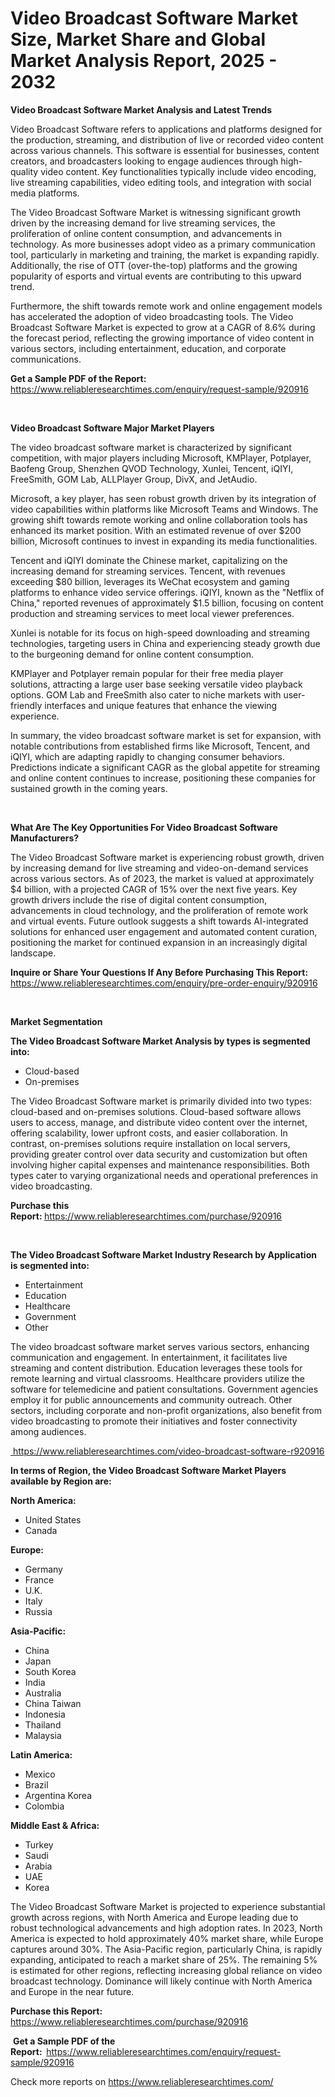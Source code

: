 <p><h1>Video Broadcast Software Market Size, Market Share and Global Market Analysis Report, 2025 - 2032</h1></p><p><strong>Video Broadcast Software Market Analysis and Latest Trends</strong></p>
<p><p>Video Broadcast Software refers to applications and platforms designed for the production, streaming, and distribution of live or recorded video content across various channels. This software is essential for businesses, content creators, and broadcasters looking to engage audiences through high-quality video content. Key functionalities typically include video encoding, live streaming capabilities, video editing tools, and integration with social media platforms.</p><p>The Video Broadcast Software Market is witnessing significant growth driven by the increasing demand for live streaming services, the proliferation of online content consumption, and advancements in technology. As more businesses adopt video as a primary communication tool, particularly in marketing and training, the market is expanding rapidly. Additionally, the rise of OTT (over-the-top) platforms and the growing popularity of esports and virtual events are contributing to this upward trend.</p><p>Furthermore, the shift towards remote work and online engagement models has accelerated the adoption of video broadcasting tools. The Video Broadcast Software Market is expected to grow at a CAGR of 8.6% during the forecast period, reflecting the growing importance of video content in various sectors, including entertainment, education, and corporate communications.</p></p>
<p><strong>Get a Sample PDF of the Report:&nbsp;</strong> <a href="https://www.reliableresearchtimes.com/enquiry/request-sample/920916?utm_campaign=2989&utm_medium=2&utm_source=Github&utm_content=ia&utm_term=06032025&utm_id=video-broadcast-software">https://www.reliableresearchtimes.com/enquiry/request-sample/920916</a></p>
<p>&nbsp;</p>
<p><strong>Video Broadcast Software Major Market Players</strong></p>
<p><p>The video broadcast software market is characterized by significant competition, with major players including Microsoft, KMPlayer, Potplayer, Baofeng Group, Shenzhen QVOD Technology, Xunlei, Tencent, iQIYI, FreeSmith, GOM Lab, ALLPlayer Group, DivX, and JetAudio.</p><p>Microsoft, a key player, has seen robust growth driven by its integration of video capabilities within platforms like Microsoft Teams and Windows. The growing shift towards remote working and online collaboration tools has enhanced its market position. With an estimated revenue of over $200 billion, Microsoft continues to invest in expanding its media functionalities.</p><p>Tencent and iQIYI dominate the Chinese market, capitalizing on the increasing demand for streaming services. Tencent, with revenues exceeding $80 billion, leverages its WeChat ecosystem and gaming platforms to enhance video service offerings. iQIYI, known as the "Netflix of China," reported revenues of approximately $1.5 billion, focusing on content production and streaming services to meet local viewer preferences.</p><p>Xunlei is notable for its focus on high-speed downloading and streaming technologies, targeting users in China and experiencing steady growth due to the burgeoning demand for online content consumption.</p><p>KMPlayer and Potplayer remain popular for their free media player solutions, attracting a large user base seeking versatile video playback options. GOM Lab and FreeSmith also cater to niche markets with user-friendly interfaces and unique features that enhance the viewing experience.</p><p>In summary, the video broadcast software market is set for expansion, with notable contributions from established firms like Microsoft, Tencent, and iQIYI, which are adapting rapidly to changing consumer behaviors. Predictions indicate a significant CAGR as the global appetite for streaming and online content continues to increase, positioning these companies for sustained growth in the coming years.</p></p>
<p>&nbsp;</p>
<p><strong>What Are The Key Opportunities For Video Broadcast Software Manufacturers?</strong></p>
<p><p>The Video Broadcast Software market is experiencing robust growth, driven by increasing demand for live streaming and video-on-demand services across various sectors. As of 2023, the market is valued at approximately $4 billion, with a projected CAGR of 15% over the next five years. Key growth drivers include the rise of digital content consumption, advancements in cloud technology, and the proliferation of remote work and virtual events. Future outlook suggests a shift towards AI-integrated solutions for enhanced user engagement and automated content curation, positioning the market for continued expansion in an increasingly digital landscape.</p></p>
<p><strong>Inquire or Share Your Questions If Any Before Purchasing This Report:</strong> <a href="https://www.reliableresearchtimes.com/enquiry/pre-order-enquiry/920916?utm_campaign=2989&utm_medium=2&utm_source=Github&utm_content=ia&utm_term=06032025&utm_id=video-broadcast-software">https://www.reliableresearchtimes.com/enquiry/pre-order-enquiry/920916</a></p>
<p>&nbsp;</p>
<p><strong>Market Segmentation</strong></p>
<p><strong>The Video Broadcast Software Market Analysis by types is segmented into:</strong></p>
<p><ul><li>Cloud-based</li><li>On-premises</li></ul></p>
<p><p>The Video Broadcast Software market is primarily divided into two types: cloud-based and on-premises solutions. Cloud-based software allows users to access, manage, and distribute video content over the internet, offering scalability, lower upfront costs, and easier collaboration. In contrast, on-premises solutions require installation on local servers, providing greater control over data security and customization but often involving higher capital expenses and maintenance responsibilities. Both types cater to varying organizational needs and operational preferences in video broadcasting.</p></p>
<p><strong>Purchase this Report:&nbsp;</strong><a href="https://www.reliableresearchtimes.com/purchase/920916?utm_campaign=2989&utm_medium=2&utm_source=Github&utm_content=ia&utm_term=06032025&utm_id=video-broadcast-software">https://www.reliableresearchtimes.com/purchase/920916</a></p>
<p>&nbsp;</p>
<p><strong>The Video Broadcast Software Market Industry Research by Application is segmented into:</strong></p>
<p><ul><li>Entertainment</li><li>Education</li><li>Healthcare</li><li>Government</li><li>Other</li></ul></p>
<p><p>The video broadcast software market serves various sectors, enhancing communication and engagement. In entertainment, it facilitates live streaming and content distribution. Education leverages these tools for remote learning and virtual classrooms. Healthcare providers utilize the software for telemedicine and patient consultations. Government agencies employ it for public announcements and community outreach. Other sectors, including corporate and non-profit organizations, also benefit from video broadcasting to promote their initiatives and foster connectivity among audiences.</p></p>
<p><a href="https://www.reliableresearchtimes.com/video-broadcast-software-r920916?utm_campaign=2989&utm_medium=2&utm_source=Github&utm_content=ia&utm_term=06032025&utm_id=video-broadcast-software">&nbsp;https://www.reliableresearchtimes.com/video-broadcast-software-r920916</a></p>
<p><strong>In terms of Region, the Video Broadcast Software Market Players available by Region are:</strong></p>
<p>
    <p> <strong> North America: </strong>
        <ul>
            <li>United States</li>
            <li>Canada</li>
        </ul>
        </p> 
    <p> <strong> Europe: </strong>
        <ul>
            <li>Germany</li>
            <li>France</li>
            <li>U.K.</li>
            <li>Italy</li>
            <li>Russia</li>
        </ul>
        </p> 
    <p> <strong> Asia-Pacific: </strong>
        <ul>
            <li>China</li>
            <li>Japan</li>
            <li>South Korea</li>
            <li>India</li>
            <li>Australia</li>
            <li>China Taiwan</li>
            <li>Indonesia</li>
            <li>Thailand</li>
            <li>Malaysia</li>
        </ul>
        </p> 
    <p> <strong> Latin America: </strong>
        <ul>
            <li>Mexico</li>
            <li>Brazil</li>
            <li>Argentina Korea</li>
            <li>Colombia</li>
        </ul>
        </p> 
    <p> <strong> Middle East & Africa: </strong>
        <ul>
            <li>Turkey</li>
            <li>Saudi</li>
            <li>Arabia</li>
            <li>UAE</li>
            <li>Korea</li>
        </ul>
    </p>
    </p>
<p><p>The Video Broadcast Software Market is projected to experience substantial growth across regions, with North America and Europe leading due to robust technological advancements and high adoption rates. In 2023, North America is expected to hold approximately 40% market share, while Europe captures around 30%. The Asia-Pacific region, particularly China, is rapidly expanding, anticipated to reach a market share of 25%. The remaining 5% is estimated for other regions, reflecting increasing global reliance on video broadcast technology. Dominance will likely continue with North America and Europe in the near future.</p></p>
<p><strong>Purchase this Report: </strong><a href="https://www.reliableresearchtimes.com/purchase/920916?utm_campaign=2989&utm_medium=2&utm_source=Github&utm_content=ia&utm_term=06032025&utm_id=video-broadcast-software">https://www.reliableresearchtimes.com/purchase/920916</a></p>
<p>&nbsp;<strong>Get a Sample PDF of the Report:&nbsp;&nbsp;</strong><a href="https://www.reliableresearchtimes.com/enquiry/request-sample/920916?utm_campaign=2989&utm_medium=2&utm_source=Github&utm_content=ia&utm_term=06032025&utm_id=video-broadcast-software">https://www.reliableresearchtimes.com/enquiry/request-sample/920916</a></p>
<p><strong></strong></p>
<p>Check more reports on <a href="https://www.reliableresearchtimes.com/?utm_campaign=2989&utm_medium=2&utm_source=Github&utm_content=ia&utm_term=06032025&utm_id=video-broadcast-software">https://www.reliableresearchtimes.com/</a></p>